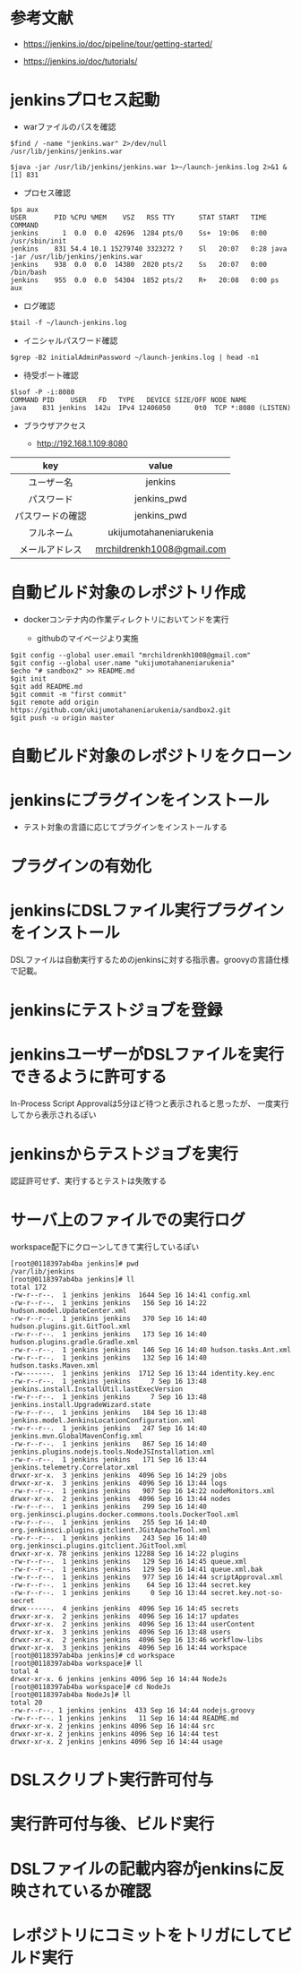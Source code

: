 # 参考文献

- https://jenkins.io/doc/pipeline/tour/getting-started/

- https://jenkins.io/doc/tutorials/

# jenkinsプロセス起動

- warファイルのパスを確認

```
$find / -name "jenkins.war" 2>/dev/null
/usr/lib/jenkins/jenkins.war
```

```
$java -jar /usr/lib/jenkins/jenkins.war 1>~/launch-jenkins.log 2>&1 &
[1] 831
```

- プロセス確認

```
$ps aux
USER       PID %CPU %MEM    VSZ   RSS TTY      STAT START   TIME COMMAND
jenkins      1  0.0  0.0  42696  1284 pts/0    Ss+  19:06   0:00 /usr/sbin/init
jenkins    831 54.4 10.1 15279740 3323272 ?    Sl   20:07   0:28 java -jar /usr/lib/jenkins/jenkins.war
jenkins    938  0.0  0.0  14380  2020 pts/2    Ss   20:07   0:00 /bin/bash
jenkins    955  0.0  0.0  54304  1852 pts/2    R+   20:08   0:00 ps aux
```

- ログ確認

```
$tail -f ~/launch-jenkins.log
```

- イニシャルパスワード確認

```
$grep -B2 initialAdminPassword ~/launch-jenkins.log | head -n1
```

- 待受ポート確認

```
$lsof -P -i:8080
COMMAND PID    USER   FD   TYPE   DEVICE SIZE/OFF NODE NAME
java    831 jenkins  142u  IPv4 12406050      0t0  TCP *:8080 (LISTEN)
```

- ブラウザアクセス

  - http://192.168.1.109:8080

|key|value|
|:-:|:-:|
|ユーザー名|jenkins|
|パスワード|jenkins_pwd|
|パスワードの確認|jenkins_pwd|
|フルネーム|ukijumotahaneniarukenia|
|メールアドレス|mrchildrenkh1008@gmail.com|


# 自動ビルド対象のレポジトリ作成

- dockerコンテナ内の作業ディレクトリにおいてンドを実行

  - githubのマイページより実施

```
$git config --global user.email "mrchildrenkh1008@gmail.com"
$git config --global user.name "ukijumotahaneniarukenia"
$echo "# sandbox2" >> README.md
$git init
$git add README.md
$git commit -m "first commit"
$git remote add origin https://github.com/ukijumotahaneniarukenia/sandbox2.git
$git push -u origin master
```

# 自動ビルド対象のレポジトリをクローン

# jenkinsにプラグインをインストール
- テスト対象の言語に応じてプラグインをインストールする

# プラグインの有効化

# jenkinsにDSLファイル実行プラグインをインストール
DSLファイルは自動実行するためのjenkinsに対する指示書。groovyの言語仕様で記載。

# jenkinsにテストジョブを登録

# jenkinsユーザーがDSLファイルを実行できるように許可する
In-Process Script Approvalは5分ほど待つと表示されると思ったが、
一度実行してから表示されるぽい

# jenkinsからテストジョブを実行
認証許可せず、実行するとテストは失敗する

# サーバ上のファイルでの実行ログ
workspace配下にクローンしてきて実行しているぽい
```
[root@0118397ab4ba jenkins]# pwd
/var/lib/jenkins
[root@0118397ab4ba jenkins]# ll
total 172
-rw-r--r--.  1 jenkins jenkins  1644 Sep 16 14:41 config.xml
-rw-r--r--.  1 jenkins jenkins   156 Sep 16 14:22 hudson.model.UpdateCenter.xml
-rw-r--r--.  1 jenkins jenkins   370 Sep 16 14:40 hudson.plugins.git.GitTool.xml
-rw-r--r--.  1 jenkins jenkins   173 Sep 16 14:40 hudson.plugins.gradle.Gradle.xml
-rw-r--r--.  1 jenkins jenkins   146 Sep 16 14:40 hudson.tasks.Ant.xml
-rw-r--r--.  1 jenkins jenkins   132 Sep 16 14:40 hudson.tasks.Maven.xml
-rw-------.  1 jenkins jenkins  1712 Sep 16 13:44 identity.key.enc
-rw-r--r--.  1 jenkins jenkins     7 Sep 16 13:48 jenkins.install.InstallUtil.lastExecVersion
-rw-r--r--.  1 jenkins jenkins     7 Sep 16 13:48 jenkins.install.UpgradeWizard.state
-rw-r--r--.  1 jenkins jenkins   184 Sep 16 13:48 jenkins.model.JenkinsLocationConfiguration.xml
-rw-r--r--.  1 jenkins jenkins   247 Sep 16 14:40 jenkins.mvn.GlobalMavenConfig.xml
-rw-r--r--.  1 jenkins jenkins   867 Sep 16 14:40 jenkins.plugins.nodejs.tools.NodeJSInstallation.xml
-rw-r--r--.  1 jenkins jenkins   171 Sep 16 13:44 jenkins.telemetry.Correlator.xml
drwxr-xr-x.  3 jenkins jenkins  4096 Sep 16 14:29 jobs
drwxr-xr-x.  3 jenkins jenkins  4096 Sep 16 13:44 logs
-rw-r--r--.  1 jenkins jenkins   907 Sep 16 14:22 nodeMonitors.xml
drwxr-xr-x.  2 jenkins jenkins  4096 Sep 16 13:44 nodes
-rw-r--r--.  1 jenkins jenkins   299 Sep 16 14:40 org.jenkinsci.plugins.docker.commons.tools.DockerTool.xml
-rw-r--r--.  1 jenkins jenkins   255 Sep 16 14:40 org.jenkinsci.plugins.gitclient.JGitApacheTool.xml
-rw-r--r--.  1 jenkins jenkins   243 Sep 16 14:40 org.jenkinsci.plugins.gitclient.JGitTool.xml
drwxr-xr-x. 78 jenkins jenkins 12288 Sep 16 14:22 plugins
-rw-r--r--.  1 jenkins jenkins   129 Sep 16 14:45 queue.xml
-rw-r--r--.  1 jenkins jenkins   129 Sep 16 14:41 queue.xml.bak
-rw-r--r--.  1 jenkins jenkins   977 Sep 16 14:44 scriptApproval.xml
-rw-r--r--.  1 jenkins jenkins    64 Sep 16 13:44 secret.key
-rw-r--r--.  1 jenkins jenkins     0 Sep 16 13:44 secret.key.not-so-secret
drwx------.  4 jenkins jenkins  4096 Sep 16 14:45 secrets
drwxr-xr-x.  2 jenkins jenkins  4096 Sep 16 14:17 updates
drwxr-xr-x.  2 jenkins jenkins  4096 Sep 16 13:44 userContent
drwxr-xr-x.  3 jenkins jenkins  4096 Sep 16 13:48 users
drwxr-xr-x.  2 jenkins jenkins  4096 Sep 16 13:46 workflow-libs
drwxr-xr-x.  3 jenkins jenkins  4096 Sep 16 14:44 workspace
[root@0118397ab4ba jenkins]# cd workspace
[root@0118397ab4ba workspace]# ll
total 4
drwxr-xr-x. 6 jenkins jenkins 4096 Sep 16 14:44 NodeJs
[root@0118397ab4ba workspace]# cd NodeJs
[root@0118397ab4ba NodeJs]# ll
total 20
-rw-r--r--. 1 jenkins jenkins  433 Sep 16 14:44 nodejs.groovy
-rw-r--r--. 1 jenkins jenkins   11 Sep 16 14:44 README.md
drwxr-xr-x. 2 jenkins jenkins 4096 Sep 16 14:44 src
drwxr-xr-x. 2 jenkins jenkins 4096 Sep 16 14:44 test
drwxr-xr-x. 2 jenkins jenkins 4096 Sep 16 14:44 usage
```

# DSLスクリプト実行許可付与

# 実行許可付与後、ビルド実行

# DSLファイルの記載内容がjenkinsに反映されているか確認

# レポジトリにコミットをトリガにしてビルド実行
